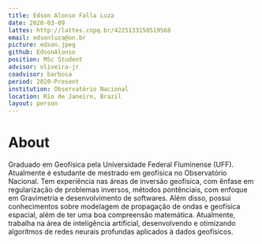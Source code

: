 ```yaml
---
title: Edson Alonso Falla Luza
date: 2020-03-09
lattes: http://lattes.cnpq.br/4225133150519568
email: edsonluza@on.br
picture: edson.jpeg
github: EdsonAlonso
position: MSc Student
advisor: oliveira-jr
coadvisor: barbosa
period: 2020-Present
institution: Observatório Nacional
location: Rio de Janeiro, Brazil
layout: person
---
```


# About

Graduado em Geofísica pela Universidade Federal Fluminense (UFF). Atualmente é
estudante de mestrado em geofísica no Observatório Nacional. Tem experiência nas áreas de inversão geofísica, com ênfase em regularização de problemas inversos, métodos pontênciais, com enfoque em Gravimetria e desenvolvimento de softwares. Além disso, possui conhecimentos sobre modelagem de propagação de ondas e geofísica espacial, além de ter uma boa compreensão matemática. Atualmente, trabalha na área de inteligência artificial, desenvolvendo e otimizando algorítmos de redes neurais profundas aplicados à dados geofísicos.
